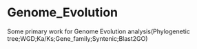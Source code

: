 # Genome_Evolution
Some primary work for Genome Evolution analysis(Phylogenetic tree;WGD;Ka/Ks;Gene_family;Syntenic;Blast2GO)
